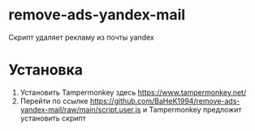 # remove-ads-yandex-mail
Скрипт удаляет рекламу из почты yandex

# Установка
1. Установить Tampermonkey здесь https://www.tampermonkey.net/
2. Перейти по ссылке https://github.com/BaHeK1994/remove-ads-yandex-mail/raw/main/script.user.js и Tampermonkey предложит установить скрипт
